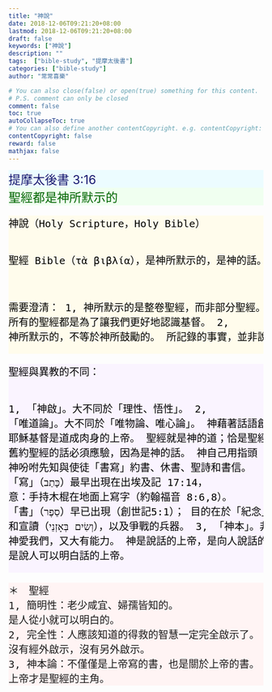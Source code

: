 ```yaml
---
title: "神說"
date: 2018-12-06T09:21:20+08:00
lastmod: 2018-12-06T09:21:20+08:00
draft: false
keywords: ["神說"]
description: ""
tags:  ["bible-study", "提摩太後書"]
categories: ["bible-study"]
author: "常常喜樂"

# You can also close(false) or open(true) something for this content.
# P.S. comment can only be closed
comment: false
toc: true
autoCollapseToc: true
# You can also define another contentCopyright. e.g. contentCopyright: "This is another copyright."
contentCopyright: false
reward: false
mathjax: false
---
```


<div style="background-color:#ECFCFF"><font size="5", color="#191970">
提摩太後書 3:16
</font>
</div>

<div style="background-color:#F0FFF0"><font size="5", color="#006400">
聖經都是神所默示的
</font>
</div>

<div style="background-color:#FFFCEC"><font size="5", color="#000000">
<pre>
神說（Holy Scripture，Holy Bible）

聖經 Bible（τὰ βιβλία），是神所默示的，是神的話。

需要澄清：
1, 神所默示的是整卷聖經，而非部分聖經。
所有的聖經都是為了讓我們更好地認識基督。
2, 神所默示的，不等於神所鼓勵的。
所記錄的事實，並非說神贊同這些人或事件。
</pre>
</font>
</div>

<div style="background-color:#FAF4FF"><font size="5", color="#000000">
<pre>
聖經與異教的不同：

1, 「神啟」。大不同於「理性、悟性」。
2, 「唯道論」。大不同於「唯物論、唯心論」。
神藉著話語創造、救贖和審判。
耶穌基督是道成肉身的上帝。
聖經就是神的道；恰是聖經的自我啟示。
舊約聖經的話必須應驗，因為是神的話。
神自己用指頭「書寫」律法，
神吩咐先知與使徒「書寫」約書、休書、聖詩和書信。
「寫」（כָּתַב）最早出現在出埃及記 17:14，
意：手持木棍在地面上寫字（約翰福音 8:6,8）。
「書」（סֵפֶר）早已出現（創世記5:1）；
目的在於「紀念」或記憶（זִכָּרוֹן）
和宣讀（וְשִׂים בְּאָזְנֵי），以及爭戰的兵器。
3, 「神本」。非「人本」
神愛我們，又大有能力。
神是說話的上帝，是向人說話的上帝，
是說人可以明白話的上帝。
</pre>
</font>
</div>

<div style="background-color:#FFF4F4"><font size="5">
<pre>
＊　聖經
1, 簡明性：老少咸宜、婦孺皆知的。
是人從小就可以明白的。
2, 完全性：人應該知道的得救的智慧一定完全啟示了。
沒有經外啟示，沒有另外啟示。
3, 神本論：不僅僅是上帝寫的書，也是關於上帝的書。
上帝才是聖經的主角。
</pre>
</font>
</div>